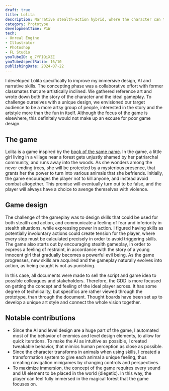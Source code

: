 ```yaml
---
draft: true
title: Lolita
description: Narrative stealth-action hybrid, where the character can transform into a multitude of animals.
category: Prototype
developmentTime: P1W
tech:
- Unreal Engine
- Illustrator
- Photoshop
- FL Studio
youTubeID: g_7fFIQiXZE
youTubeAspectRatio: 16/10
publishingDate: 2024-07-22
---
```


I developed Lolita specifically to improve my immersive design, AI and narrative skills. The concepting phase was a collaborative effort with former classmates that are artistically inclined. We gathered reference art and wrote down both the story of the character and the ideal gameplay. To challenge ourselves with a unique design, we envisioned our target audience to be a more artsy group of people, interested in the story and the artstyle more than the fun in itself. Although the focus of the game is elsewhere, this definitely would not make up an excuse for poor game design.

## The game

Lolita is a game inspired by the [book of the same name](https://wikipedia.org/wiki/Lolita). In the game, a little girl living in a village near a forest gets unjustly shamed by her patriarchal community, and runs away into the woods. As she wonders among the never ending trees, she will be protected by a mysterious presence, that grants her the power to turn into various animals that she befriends. Initially, the game encourages the player not to kill anyone, and instead avoid combat altogether. This premise will eventually turn out to be false, and the player will always have a choice to avenge themselves with violence.

## Game design

The challenge of the gameplay was to design skills that could be used for both stealth and action, and communicate a feeling of fear and inferiority in stealth situations, while expressing power in action. I figured having skills as potentially involuntary actions could create tension for the player, where every step must be calculated precisely in order to avoid triggering skills. The game also starts out by encouraging stealth gameplay, in order to express a feeling of restraint, in accordance with the story of a young innocent girl that gradually becomes a powerful evil being. As the game progresses, new skills are acquired and the gameplay naturally evolves into action, as being caught is not as punishing.

In this case, all documents were made to sell the script and game idea to possible colleagues and stakeholders. Therefore, the GDD is more focused on getting the concept and feeling of the ideal player across. It has some degree of technicality, but specifics are rather viewed through the prototype, than through the document. Thought boards have been set up to develop a unique art style and connect the whole vision together.

## Notable contributions

* Since the AI and level design are a huge part of the game, I automated most of the behavior of enemies and level design elements, to allow for quick iterations. To make the AI as intuitive as possible, I created tweakable behavior, that mimics human perception as close as possible.
* Since the character transforms in animals when using skills, I created a transformation system to give each animal a unique feeling, thus creating navigation minigames by changing controls and perspectives.
* To maximize immersion, the concept of the game requires every sound and UI element to be placed in the world (diegetic). In this way, the player can feel fully immersed in the magical forest that the game focuses on.
